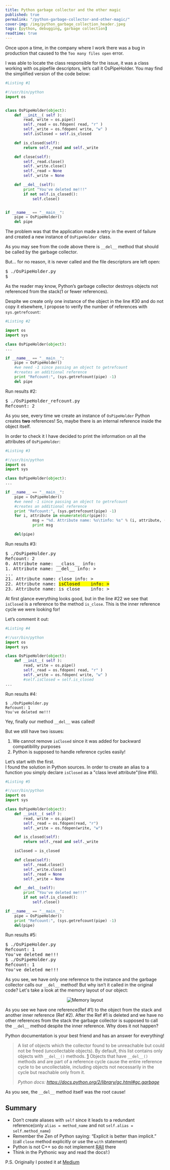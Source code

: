 ```yaml
---
title: Python garbage collector and the other magic
published: true
permalink: "/python-garbage-collector-and-other-magic/"
cover-img: /img/python_garbage_collection_header.jpeg
tags: [python, debugging, garbage collection]
readtime: true
---
```


Once upon a time, in the company where I work there was a bug in production that caused to the ```Too many files open``` error.

I was able to locate the class responsible for the issue, it was a class working with os.pipefile descriptors, let’s call it OsPipeHolder. You may find the simplified version of the code below:

```python
#Listing #1

#!/usr/bin/python
import os


class OsPipeHolder(object):
    def __init__( self ):
        read, write = os.pipe()
        self._read = os.fdopen( read, "r" )
        self._write = os.fdopen( write, "w" )
        self.isClosed = self.is_closed

    def is_closed(self):
        return self._read and self._write

    def close(self):
        self._read.close()
        self._write.close()
        self._read = None
        self._write = None

    def __del__(self):
        print "You've deleted me!!!"
        if not self.is_closed():
            self.close()


if __name__ == "__main__":
    pipe = OsPipeHolder()
    del pipe
```

The problem was that the application made a retry in the event of
failure and created a new instance of ```OsPipeHolder ```class.

As you may see from the code above there is ```__del__``` method that should be called by the garbage collector.

But… for no reason, it is never called and the file descriptors are left open:
<pre>
$ ./OsPipeHolder.py
$
</pre>

As the reader may know, Python’s garbage collector destroys objects not referenced from the stack(1 or fewer references).


Despite we create only one instance of the object in the line #30 and do not copy it elsewhere, I propose to verify the number of references with ```sys.getrefcount```:


```python
#Listing #2

import os
import sys

class OsPipeHolder(object):
...

if __name__ == "__main__":
    pipe = OsPipeHolder()
    #we need -1 since passing an object to getrefcount
    #creates an additional reference
    print "Refcount:", (sys.getrefcount(pipe) -1)               
    del pipe
```

Run results #2:
<pre>
$ ./OsPipeHolder_refcount.py
Refcount: 2
</pre>
As you see, every time we create an instance of ```OsPipeHolder``` Python creates **two** references!
So, maybe there is an internal reference inside the object itself.

In order to check it I have decided to print the information on all the attributes of ```OsPipeHolder```:
```python
#Listing #3

#!/usr/bin/python
import os
import sys

class OsPipeHolder(object):
...

if __name__ == "__main__":
    pipe = OsPipeHolder()
    #we need -1 since passing an object to getrefcount
    #creates an additional reference
    print "Refcount:", (sys.getrefcount(pipe) -1)          
    for i, attribute in enumerate(dir(pipe)):
            msg = "%d. Attribute name: %s\tinfo: %s" % (i, attribute, (getattr(pipe, attribute)))
            print msg

    del(pipe)
```

Run results #3:
<pre>
$ ./OsPipeHolder.py
Refcount: 2
0. Attribute name: __class__ info: <class '__main__.OsPipeHolder'>
1. Attribute name: __del__ info: <bound method OsPipeHolder.__del__ of <__main__.OsPipeHolder object at 0x7fe84a3bc110>>
...
21. Attribute name: close info: <bound method OsPipeHolder.close of <__main__.OsPipeHolder object at 0x7fe84a3bc110>>
22. Attribute name: <span style="background-color: #FFFF00">isClosed    info: <bound method OsPipeHolder.is_close of <__main__.OsPipeHolder object at 0x7fe84a3bc110>></span>
23. Attribute name: is_close    info: <bound method OsPipeHolder.is_close of <__main__.OsPipeHolder object at 0x7fe84a3bc110>>
</pre>

At first glance everything looks good, but in the line #22 we see that ```isClosed``` is a reference to the method ```is_close```.
This is the inner reference cycle we were looking for!

Let’s comment it out:
```python
#Listing #4

#!/usr/bin/python
import os
import sys

class OsPipeHolder(object):
    def __init__( self ):
        read, write = os.pipe()
        self._read = os.fdopen( read, "r" )
        self._write = os.fdopen( write, "w" )
        #self.isClosed = self.is_closed
...
```

Run results #4:
```
$ ./OsPipeHolder.py
Refcount: 1
You've deleted me!!!
```
Yey, finally our method ```__del__``` was called!

But we still have two issues:

1. We cannot remove ```isClosed``` since it was added for backward compatibility purposes
1. Python is supposed to handle reference cycles easily!

Let’s start with the first.<br>
I found the solution in Python sources.
In order to create an alias to a function you simply declare ```isClosed``` as a "class level attribute"(line #16).
```python
#Listing #5

#!/usr/bin/python
import os
import sys

class OsPipeHolder(object):
    def __init__( self ):
        read, write = os.pipe()
        self._read = os.fdopen(read, "r")
        self._write = os.fdopen(write, "w")

    def is_closed(self):
        return self._read and self._write

    isClosed = is_closed

    def close(self):
        self._read.close()
        self._write.close()
        self._read = None
        self._write = None

    def __del__(self):
        print "You've deleted me!!!"
        if not self.is_closed():
            self.close()

if __name__ == "__main__":
    pipe = OsPipeHolder()
    print "Refcount:", (sys.getrefcount(pipe) -1)
    del(pipe)
```

Run results #5:
<pre>
$ ./OsPipeHolder.py
Refcount: 1
You've deleted me!!!
$ ./OsPipeHolder.py
Refcount: 1
You've deleted me!!!
</pre>

As you see, we have only one reference to the instance and the garbage collector calls our ```__del__``` method!
But why isn’t it called in the original code?
Let's take a look at the memory layout of our object:

<p align="center">
  <img src="/img/mem_layout.jpeg" title="Memory layout">
</p>

As you see we have one reference(Ref #1) to the object from the stack and another inner reference (Ref #2).
After the Ref #1 is deleted and we have no other references from the stack the garbage collector is supposed to call the ```__del__``` method despite the inner reference.
Why does it not happen?

Python documentation is your best friend and has an answer for everything!

> A list of objects which the collector found to be unreachable but could not be freed (uncollectable objects).
> By default, this list contains only objects with ```__del__()``` methods.
> [1](https://docs.python.org/2/library/gc.html#id2) Objects that have ```__del__()``` methods and are part of a reference cycle
> cause the entire reference cycle to be uncollectable,
> including objects not necessarily in the cycle but reachable only from it. 
> 
> *Python docs: <https://docs.python.org/2/library/gc.html#gc.garbage>*

As you see, the ```__del__``` method itself was the root cause!

## Summary ##
* Don’t create aliases with ```self``` since it leads to a redundant
reference(only ```alias = method_name``` and not ```self.alias = self.method_name```)
* Remember the Zen of Python saying: “Explicit is better than implicit.” (call ```close``` method explicitly or use the ```with``` statement)
* Python is not C++ so do not implement [RAII](https://en.wikipedia.org/wiki/Resource_acquisition_is_initialization) there
* Think in the Pythonic way and read the docs!:)

P.S. Originally I posted it at [Medium](https://medium.com/@dimadanilov_71824/python-garbage-collector-and-other-magic-c563f9e959f9)
